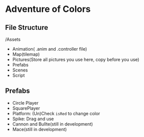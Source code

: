 # Adventure of Colors

## File Structure
/Assets
- Animation( .anim and .controller file)
- Map(tilemap)
- Pictures(Store all pictures you use here, copy before you use)
- Prefabs
- Scenes
- Script
## Prefabs
- Circle Player
- SquarePlayer
- Platform: (Un)Check ``` isRed ``` to change color
- Spike: Drag and use
- Cannon and Bullte(still in development)
- Mace(still in development)